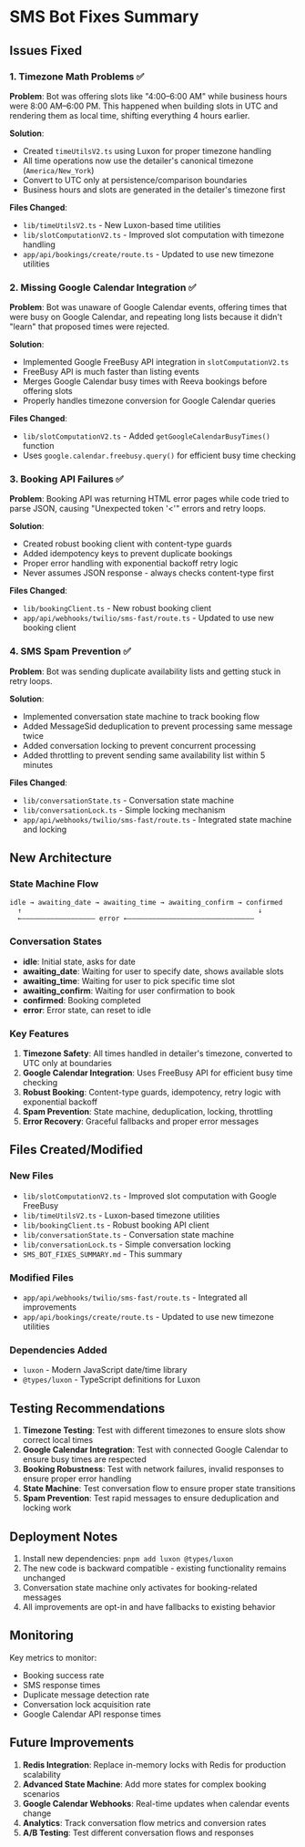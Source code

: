 # SMS Bot Fixes Summary

## Issues Fixed

### 1. Timezone Math Problems ✅
**Problem**: Bot was offering slots like "4:00–6:00 AM" while business hours were 8:00 AM–6:00 PM. This happened when building slots in UTC and rendering them as local time, shifting everything 4 hours earlier.

**Solution**: 
- Created `timeUtilsV2.ts` using Luxon for proper timezone handling
- All time operations now use the detailer's canonical timezone (`America/New_York`)
- Convert to UTC only at persistence/comparison boundaries
- Business hours and slots are generated in the detailer's timezone first

**Files Changed**:
- `lib/timeUtilsV2.ts` - New Luxon-based time utilities
- `lib/slotComputationV2.ts` - Improved slot computation with timezone handling
- `app/api/bookings/create/route.ts` - Updated to use new timezone utilities

### 2. Missing Google Calendar Integration ✅
**Problem**: Bot was unaware of Google Calendar events, offering times that were busy on Google Calendar, and repeating long lists because it didn't "learn" that proposed times were rejected.

**Solution**:
- Implemented Google FreeBusy API integration in `slotComputationV2.ts`
- FreeBusy API is much faster than listing events
- Merges Google Calendar busy times with Reeva bookings before offering slots
- Properly handles timezone conversion for Google Calendar queries

**Files Changed**:
- `lib/slotComputationV2.ts` - Added `getGoogleCalendarBusyTimes()` function
- Uses `google.calendar.freebusy.query()` for efficient busy time checking

### 3. Booking API Failures ✅
**Problem**: Booking API was returning HTML error pages while code tried to parse JSON, causing "Unexpected token '<'" errors and retry loops.

**Solution**:
- Created robust booking client with content-type guards
- Added idempotency keys to prevent duplicate bookings
- Proper error handling with exponential backoff retry logic
- Never assumes JSON response - always checks content-type first

**Files Changed**:
- `lib/bookingClient.ts` - New robust booking client
- `app/api/webhooks/twilio/sms-fast/route.ts` - Updated to use new booking client

### 4. SMS Spam Prevention ✅
**Problem**: Bot was sending duplicate availability lists and getting stuck in retry loops.

**Solution**:
- Implemented conversation state machine to track booking flow
- Added MessageSid deduplication to prevent processing same message twice
- Added conversation locking to prevent concurrent processing
- Added throttling to prevent sending same availability list within 5 minutes

**Files Changed**:
- `lib/conversationState.ts` - Conversation state machine
- `lib/conversationLock.ts` - Simple locking mechanism
- `app/api/webhooks/twilio/sms-fast/route.ts` - Integrated state machine and locking

## New Architecture

### State Machine Flow
```
idle → awaiting_date → awaiting_time → awaiting_confirm → confirmed
  ↑                                                          ↓
  ←—————————————————— error ←———————————————————————————————
```

### Conversation States
- **idle**: Initial state, asks for date
- **awaiting_date**: Waiting for user to specify date, shows available slots
- **awaiting_time**: Waiting for user to pick specific time slot
- **awaiting_confirm**: Waiting for user confirmation to book
- **confirmed**: Booking completed
- **error**: Error state, can reset to idle

### Key Features
1. **Timezone Safety**: All times handled in detailer's timezone, converted to UTC only at boundaries
2. **Google Calendar Integration**: Uses FreeBusy API for efficient busy time checking
3. **Robust Booking**: Content-type guards, idempotency, retry logic with exponential backoff
4. **Spam Prevention**: State machine, deduplication, locking, throttling
5. **Error Recovery**: Graceful fallbacks and proper error messages

## Files Created/Modified

### New Files
- `lib/slotComputationV2.ts` - Improved slot computation with Google FreeBusy
- `lib/timeUtilsV2.ts` - Luxon-based timezone utilities
- `lib/bookingClient.ts` - Robust booking API client
- `lib/conversationState.ts` - Conversation state machine
- `lib/conversationLock.ts` - Simple conversation locking
- `SMS_BOT_FIXES_SUMMARY.md` - This summary

### Modified Files
- `app/api/webhooks/twilio/sms-fast/route.ts` - Integrated all improvements
- `app/api/bookings/create/route.ts` - Updated to use new timezone utilities

### Dependencies Added
- `luxon` - Modern JavaScript date/time library
- `@types/luxon` - TypeScript definitions for Luxon

## Testing Recommendations

1. **Timezone Testing**: Test with different timezones to ensure slots show correct local times
2. **Google Calendar Integration**: Test with connected Google Calendar to ensure busy times are respected
3. **Booking Robustness**: Test with network failures, invalid responses to ensure proper error handling
4. **State Machine**: Test conversation flow to ensure proper state transitions
5. **Spam Prevention**: Test rapid messages to ensure deduplication and locking work

## Deployment Notes

1. Install new dependencies: `pnpm add luxon @types/luxon`
2. The new code is backward compatible - existing functionality remains unchanged
3. Conversation state machine only activates for booking-related messages
4. All improvements are opt-in and have fallbacks to existing behavior

## Monitoring

Key metrics to monitor:
- Booking success rate
- SMS response times
- Duplicate message detection rate
- Conversation lock acquisition rate
- Google Calendar API response times

## Future Improvements

1. **Redis Integration**: Replace in-memory locks with Redis for production scalability
2. **Advanced State Machine**: Add more states for complex booking scenarios
3. **Google Calendar Webhooks**: Real-time updates when calendar events change
4. **Analytics**: Track conversation flow metrics and conversion rates
5. **A/B Testing**: Test different conversation flows and responses
